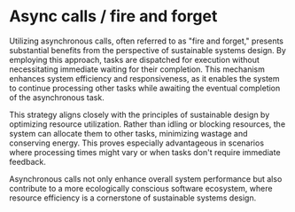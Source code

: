 # Async calls / fire and forget

Utilizing asynchronous calls, often referred to as "fire and forget," presents substantial benefits from the perspective of sustainable systems design. By employing this approach, tasks are dispatched for execution without necessitating immediate waiting for their completion. This mechanism enhances system efficiency and responsiveness, as it enables the system to continue processing other tasks while awaiting the eventual completion of the asynchronous task. 

This strategy aligns closely with the principles of sustainable design by optimizing resource utilization. Rather than idling or blocking resources, the system can allocate them to other tasks, minimizing wastage and conserving energy. This proves especially advantageous in scenarios where processing times might vary or when tasks don't require immediate feedback. 

Asynchronous calls not only enhance overall system performance but also contribute to a more ecologically conscious software ecosystem, where resource efficiency is a cornerstone of sustainable systems design.